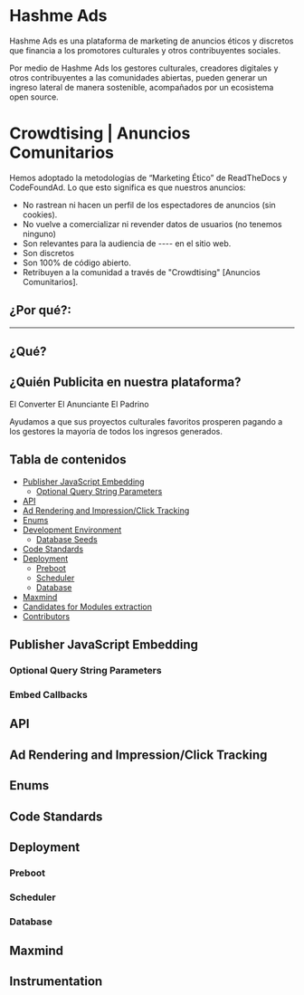# Hashme Ads

Hashme Ads es una plataforma de marketing de anuncios éticos y discretos que financia a los promotores culturales y otros contribuyentes sociales. 

Por medio de Hashme Ads los gestores culturales, creadores digitales y otros contribuyentes a las comunidades abiertas, pueden generar un ingreso lateral de manera sostenible, acompañados por un ecosistema open source.

# Crowdtising | Anuncios Comunitarios

Hemos adoptado la metodologías de “Marketing Ético” de ReadTheDocs y CodeFoundAd. Lo que esto significa es que nuestros anuncios:

* No rastrean ni hacen un perfil de los espectadores de anuncios (sin cookies).
* No vuelve a comercializar ni revender datos de usuarios (no tenemos ninguno)
* Son relevantes para la audiencia de ---- en el sitio web.
* Son discretos
* Son 100% de código abierto.
* Retribuyen a la comunidad a través de "Crowdtising" [Anuncios Comunitarios].


## ¿Por qué?:
_____

## ¿Qué?

## ¿Quién Publicita en nuestra plataforma?

El Converter
El Anunciante
El Padrino

Ayudamos a que sus proyectos culturales favoritos prosperen pagando a los gestores la mayoría de todos los ingresos generados.

## Tabla de contenidos

  - [Publisher JavaScript Embedding](#publisher-javascript-embedding)
    - [Optional Query String Parameters](#optional-query-string-parameters)
  - [API](#api)
  - [Ad Rendering and Impression/Click Tracking](#ad-rendering-and-impressionclick-tracking)
  - [Enums](#enums)
  - [Development Environment](#development-environment)
    - [Database Seeds](#database-seeds)
  - [Code Standards](#code-standards)
  - [Deployment](#deployment)
    - [Preboot](#preboot)
    - [Scheduler](#scheduler)
    - [Database](#database)
  - [Maxmind](#maxmind)
  - [Candidates for Modules extraction](#candidates-for-modules-extraction)
  - [Contributors](#contributors)

## Publisher JavaScript Embedding

### Optional Query String Parameters

### Embed Callbacks

## API

## Ad Rendering and Impression/Click Tracking

## Enums

## Code Standards

## Deployment

### Preboot

### Scheduler

### Database

## Maxmind

## Instrumentation

